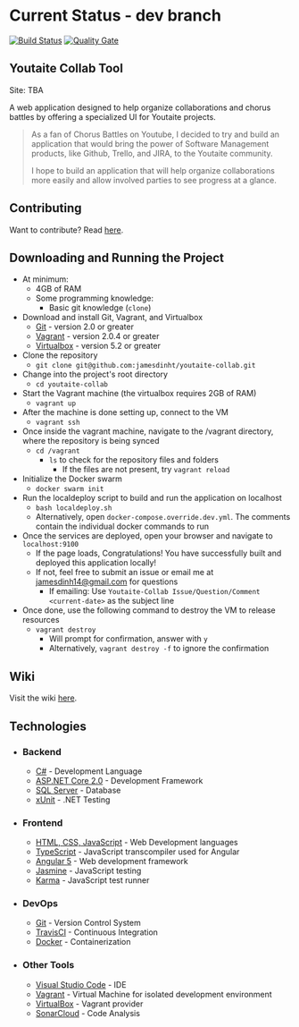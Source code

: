 # Current Status - dev branch

[![Build Status](https://travis-ci.org/jamesdinht/youtaite-collab.svg?branch=dev)](https://travis-ci.org/jamesdinht/youtaite-collab)
[![Quality Gate](https://sonarcloud.io/api/project_badges/measure?project=youtaite-collab&metric=alert_status)](https://sonarcloud.io/dashboard?id=youtaite-collab)

## Youtaite Collab Tool

Site: TBA

A web application designed to help organize collaborations and chorus battles by offering a specialized UI for Youtaite projects.

>As a fan of Chorus Battles on Youtube, I decided to try and build an application that would bring the power of Software Management products, like Github, Trello, and JIRA, to the Youtaite community.
>
>I hope to build an application that will help organize collaborations more easily and allow involved parties to see progress at a glance.

## Contributing

Want to contribute? Read [here](CONTRIBUTING.md).

## Downloading and Running the Project

- At minimum:
  - 4GB of RAM
  - Some programming knowledge:
    - Basic git knowledge (`clone`)
- Download and install Git, Vagrant, and Virtualbox
  - [Git](https://git-scm.com/downloads) - version 2.0 or greater
  - [Vagrant](https://www.vagrantup.com/downloads.html) - version 2.0.4 or greater
  - [Virtualbox](https://www.virtualbox.org/wiki/Downloads) - version 5.2 or greater
- Clone the repository
  - `git clone git@github.com:jamesdinht/youtaite-collab.git`
- Change into the project's root directory
  - `cd youtaite-collab`
- Start the Vagrant machine (the virtualbox requires 2GB of RAM)
  - `vagrant up`
- After the machine is done setting up, connect to the VM
  - `vagrant ssh`
- Once inside the vagrant machine, navigate to the /vagrant directory, where the repository is being synced
  - `cd /vagrant`
    - `ls` to check for the repository files and folders
      - If the files are not present, try `vagrant reload`
- Initialize the Docker swarm
  - `docker swarm init`
- Run the localdeploy script to build and run the application on localhost
  - `bash localdeploy.sh`
  - Alternatively, open `docker-compose.override.dev.yml`. The comments contain the individual docker commands to run
- Once the services are deployed, open your browser and navigate to `localhost:9100`
  - If the page loads, Congratulations! You have successfully built and deployed this application locally!
  - If not, feel free to submit an issue or email me at jamesdinh14@gmail.com for questions
    - If emailing: Use `Youtaite-Collab Issue/Question/Comment <current-date>` as the subject line
- Once done, use the following command to destroy the VM to release resources
  - `vagrant destroy`
    - Will prompt for confirmation, answer with `y`
    - Alternatively, `vagrant destroy -f` to ignore the confirmation

## Wiki

Visit the wiki [here](https://github.com/jamesdinht/youtaite-collab/wiki).

## Technologies

- ### Backend
  - [C#](https://docs.microsoft.com/en-us/dotnet/csharp/) - Development Language
  - [ASP.NET Core 2.0](https://www.microsoft.com/net/learn/get-started/windows) - Development Framework
  - [SQL Server](https://www.microsoft.com/en-us/sql-server/sql-server-2017) - Database
  - [xUnit](http://xunit.github.io/docs/getting-started-dotnet-core) - .NET Testing
- ### Frontend
  - [HTML, CSS, JavaScript](https://www.w3schools.com) - Web Development languages
  - [TypeScript](https://www.typescriptlang.org) - JavaScript transcompiler used for Angular
  - [Angular 5](https://angular.io) - Web development framework
  - [Jasmine](https://jasmine.github.io) - JavaScript testing
  - [Karma](https://karma-runner.github.io/2.0/index.html) - JavaScript test runner
- ### DevOps
  - [Git](https://git-scm.com) - Version Control System
  - [TravisCI](https://travis-ci.org) - Continuous Integration
  - [Docker](https://www.docker.com/community-edition) - Containerization

- ### Other Tools
  - [Visual Studio Code](https://code.visualstudio.com) - IDE
  - [Vagrant](https://www.vagrantup.com) - Virtual Machine for isolated development environment
  - [VirtualBox](https://www.virtualbox.org) - Vagrant provider
  - [SonarCloud](https://www.sonarcloud.io) - Code Analysis
